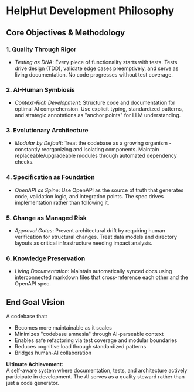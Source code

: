 # HelpHut Development Philosophy

## Core Objectives & Methodology

### 1. **Quality Through Rigor**  
- *Testing as DNA*: Every piece of functionality starts with tests. Tests drive design (TDD), validate edge cases preemptively, and serve as living documentation. No code progresses without test coverage.

### 2. **AI-Human Symbiosis**  
- *Context-Rich Development*: Structure code and documentation for optimal AI comprehension. Use explicit typing, standardized patterns, and strategic annotations as "anchor points" for LLM understanding.

### 3. **Evolutionary Architecture**  
- *Modular by Default*: Treat the codebase as a growing organism - constantly reorganizing and isolating components. Maintain replaceable/upgradeable modules through automated dependency checks.

### 4. **Specification as Foundation**  
- *OpenAPI as Spine*: Use OpenAPI as the source of truth that generates code, validation logic, and integration points. The spec drives implementation rather than following it.

### 5. **Change as Managed Risk**  
- *Approval Gates*: Prevent architectural drift by requiring human verification for structural changes. Treat data models and directory layouts as critical infrastructure needing impact analysis.

### 6. **Knowledge Preservation**  
- *Living Documentation*: Maintain automatically synced docs using interconnected markdown files that cross-reference each other and the OpenAPI spec.

## End Goal Vision

A codebase that:
- Becomes more maintainable as it scales  
- Minimizes "codebase amnesia" through AI-parseable context  
- Enables safe refactoring via test coverage and modular boundaries  
- Reduces cognitive load through standardized patterns  
- Bridges human-AI collaboration  

**Ultimate Achievement:**  
A self-aware system where documentation, tests, and architecture actively participate in development. The AI serves as a quality steward rather than just a code generator.
